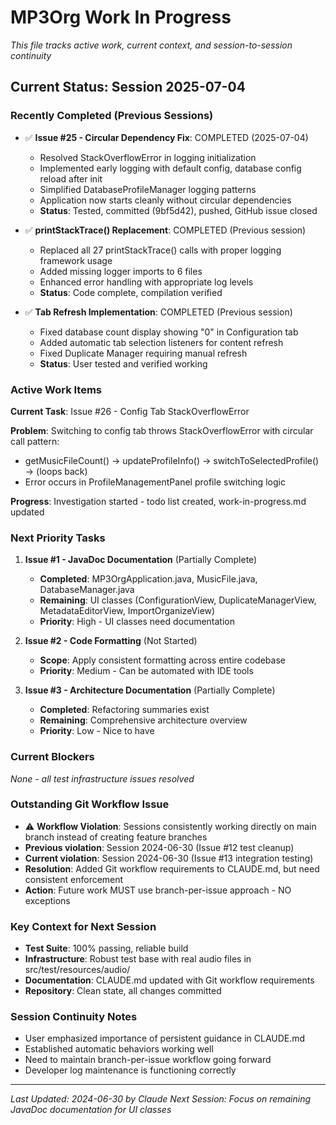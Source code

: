 # MP3Org Work In Progress

*This file tracks active work, current context, and session-to-session continuity*

## Current Status: Session 2025-07-04

### **Recently Completed (Previous Sessions)**
- ✅ **Issue #25 - Circular Dependency Fix**: COMPLETED (2025-07-04)
  - Resolved StackOverflowError in logging initialization
  - Implemented early logging with default config, database config reload after init
  - Simplified DatabaseProfileManager logging patterns
  - Application now starts cleanly without circular dependencies
  - **Status**: Tested, committed (9bf5d42), pushed, GitHub issue closed

- ✅ **printStackTrace() Replacement**: COMPLETED (Previous session)
  - Replaced all 27 printStackTrace() calls with proper logging framework usage
  - Added missing logger imports to 6 files
  - Enhanced error handling with appropriate log levels
  - **Status**: Code complete, compilation verified

- ✅ **Tab Refresh Implementation**: COMPLETED (Previous session)
  - Fixed database count display showing "0" in Configuration tab
  - Added automatic tab selection listeners for content refresh
  - Fixed Duplicate Manager requiring manual refresh
  - **Status**: User tested and verified working

### **Active Work Items**
**Current Task**: Issue #26 - Config Tab StackOverflowError

**Problem**: Switching to config tab throws StackOverflowError with circular call pattern:
- getMusicFileCount() → updateProfileInfo() → switchToSelectedProfile() → (loops back)
- Error occurs in ProfileManagementPanel profile switching logic

**Progress**: Investigation started - todo list created, work-in-progress.md updated

### **Next Priority Tasks**
1. **Issue #1 - JavaDoc Documentation** (Partially Complete)
   - **Completed**: MP3OrgApplication.java, MusicFile.java, DatabaseManager.java
   - **Remaining**: UI classes (ConfigurationView, DuplicateManagerView, MetadataEditorView, ImportOrganizeView)
   - **Priority**: High - UI classes need documentation

2. **Issue #2 - Code Formatting** (Not Started)
   - **Scope**: Apply consistent formatting across entire codebase
   - **Priority**: Medium - Can be automated with IDE tools

3. **Issue #3 - Architecture Documentation** (Partially Complete)
   - **Completed**: Refactoring summaries exist
   - **Remaining**: Comprehensive architecture overview
   - **Priority**: Low - Nice to have

### **Current Blockers**
*None - all test infrastructure issues resolved*

### **Outstanding Git Workflow Issue**
- ⚠️ **Workflow Violation**: Sessions consistently working directly on main branch instead of creating feature branches
- **Previous violation**: Session 2024-06-30 (Issue #12 test cleanup)
- **Current violation**: Session 2024-06-30 (Issue #13 integration testing)
- **Resolution**: Added Git workflow requirements to CLAUDE.md, but need consistent enforcement
- **Action**: Future work MUST use branch-per-issue approach - NO exceptions

### **Key Context for Next Session**
- **Test Suite**: 100% passing, reliable build
- **Infrastructure**: Robust test base with real audio files in src/test/resources/audio/
- **Documentation**: CLAUDE.md updated with Git workflow requirements
- **Repository**: Clean state, all changes committed

### **Session Continuity Notes**
- User emphasized importance of persistent guidance in CLAUDE.md
- Established automatic behaviors working well
- Need to maintain branch-per-issue workflow going forward
- Developer log maintenance is functioning correctly

---
*Last Updated: 2024-06-30 by Claude*
*Next Session: Focus on remaining JavaDoc documentation for UI classes*